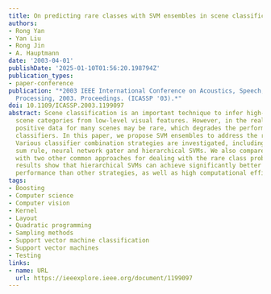 ```yaml
---
title: On predicting rare classes with SVM ensembles in scene classification
authors:
- Rong Yan
- Yan Liu
- Rong Jin
- A. Hauptmann
date: '2003-04-01'
publishDate: '2025-01-10T01:56:20.198794Z'
publication_types:
- paper-conference
publication: "*2003 IEEE International Conference on Acoustics, Speech, and Signal
  Processing, 2003. Proceedings. (ICASSP '03).*"
doi: 10.1109/ICASSP.2003.1199097
abstract: Scene classification is an important technique to infer high-level semantic
  scene categories from low-level visual features. However, in the real world the
  positive data for many scenes may be rare, which degrades the performance of many
  classifiers. In this paper, we propose SVM ensembles to address the rare class problem.
  Various classifier combination strategies are investigated, including majority voting,
  sum rule, neural network gater and hierarchical SVMs. We also compare our method
  with two other common approaches for dealing with the rare class problem. Our experimental
  results show that hierarchical SVMs can achieve significantly better and more stable
  performance than other strategies, as well as high computational efficiency.
tags:
- Boosting
- Computer science
- Computer vision
- Kernel
- Layout
- Quadratic programming
- Sampling methods
- Support vector machine classification
- Support vector machines
- Testing
links:
- name: URL
  url: https://ieeexplore.ieee.org/document/1199097
---
```

